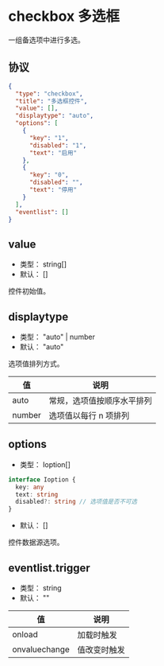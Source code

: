 # checkbox 多选框
一组备选项中进行多选。

## 协议
```json
{
  "type": "checkbox",
  "title": "多选框控件",
  "value": [],
  "displaytype": "auto",
  "options": [
    {
      "key": "1",
      "disabled": "1",
      "text": "启用"
    },
    {
      "key": "0",
      "disabled": "",
      "text": "停用"
    }
  ],
  "eventlist": []
}
```

## value
+ 类型： string[]
+ 默认： []

控件初始值。

## displaytype
+ 类型： "auto" | number
+ 默认： "auto"

选项值排列方式。

| 值 | 说明 |
| ---- | ---- |
| auto | 常规，选项值按顺序水平排列 |
| number | 选项值以每行 n 项排列 |

## options
+ 类型： Ioption[]

```typescript
interface Ioption {
  key: any
  text: string
  disabled?: string // 选项值是否不可选
}
```

+ 默认： []


控件数据源选项。

## eventlist.trigger
+ 类型： string
+ 默认： ""



| 值 | 说明 |
| ---- | ---- |
| onload | 加载时触发 |
| onvaluechange | 值改变时触发 |







